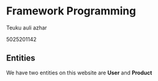 # Framework Programming 
Teuku auli azhar

5025201142

## Entities
We have two entities on this website are **User** and **Product**
 <source media="(prefers-color-scheme: dark)" srcset="prod and usr.png">

 